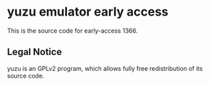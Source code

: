 yuzu emulator early access
=============

This is the source code for early-access 1366.

## Legal Notice

yuzu is an GPLv2 program, which allows fully free redistribution of its source code.